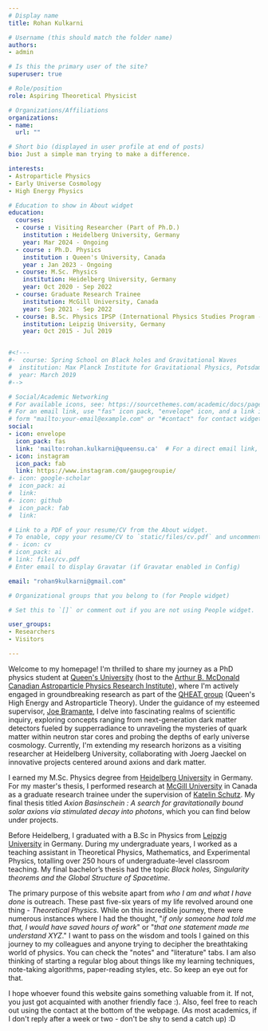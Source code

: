 ```yaml
---
# Display name
title: Rohan Kulkarni

# Username (this should match the folder name)
authors:
- admin

# Is this the primary user of the site?
superuser: true

# Role/position
role: Aspiring Theoretical Physicist

# Organizations/Affiliations
organizations:
- name:
  url: ""

# Short bio (displayed in user profile at end of posts)
bio: Just a simple man trying to make a difference.

interests:  
- Astroparticle Physics
- Early Universe Cosmology
- High Energy Physics

# Education to show in About widget
education:
  courses:
  - course : Visiting Researcher (Part of Ph.D.)
    institution : Heidelberg University, Germany
    year: Mar 2024 - Ongoing
  - course : Ph.D. Physics
    institution : Queen's University, Canada
    year : Jan 2023 - Ongoing
  - course: M.Sc. Physics
    institution: Heidelberg University, Germany
    year: Oct 2020 - Sep 2022
  - course: Graduate Research Trainee
    institution: McGill University, Canada
    year: Sep 2021 - Sep 2022 
  - course: B.Sc. Physics IPSP (International Physics Studies Program - IPSP)
    institution: Leipzig University, Germany
    year: Oct 2015 - Jul 2019


#<!---
#-  course: Spring School on Black holes and Gravitational Waves
#  institution: Max Planck Institute for Gravitational Physics, Potsdam, Germany
#  year: March 2019
#-->

# Social/Academic Networking
# For available icons, see: https://sourcethemes.com/academic/docs/page-builder/#icons
# For an email link, use "fas" icon pack, "envelope" icon, and a link in the
# form "mailto:your-email@example.com" or "#contact" for contact widget.
social:
- icon: envelope
  icon_pack: fas
  link: 'mailto:rohan.kulkarni@queensu.ca'  # For a direct email link, use "mailto:test@example.org".
- icon: instagram
  icon_pack: fab
  link: https://www.instagram.com/gaugegroupie/
#- icon: google-scholar
#  icon_pack: ai
#  link:
#- icon: github
#  icon_pack: fab
#  link:

# Link to a PDF of your resume/CV from the About widget.
# To enable, copy your resume/CV to `static/files/cv.pdf` and uncomment the lines below.
# - icon: cv
# icon_pack: ai
# link: files/cv.pdf
# Enter email to display Gravatar (if Gravatar enabled in Config)

email: "rohan9kulkarni@gmail.com"

# Organizational groups that you belong to (for People widget)

# Set this to `[]` or comment out if you are not using People widget.

user_groups:
- Researchers
- Visitors

---
```

Welcome to my homepage! I'm thrilled to share my journey as a PhD physics student at [Queen's University](https://www.queensu.ca/physics/) (host to the [Arthur B. McDonald Canadian Astroparticle Physics Research Institute](https://mcdonaldinstitute.ca/)), where I'm actively engaged in groundbreaking research as part of the [QHEAT group](https://www.queensu.ca/academia/bramante/qheat-group) (Queen's High Energy and Astroparticle Theory). Under the guidance of my esteemed supervisor, [Joe Bramante](https://www.queensu.ca/academia/bramante/), I delve into fascinating realms of scientific inquiry, exploring concepts ranging from next-generation dark matter detectors fueled by supperradiance to unraveling the mysteries of quark matter within neutron star cores and probing the depths of early universe cosmology. Currently, I'm extending my research horizons as a visiting researcher at Heidelberg University, collaborating with Joerg Jaeckel on innovative projects centered around axions and dark matter. 

I earned my M.Sc. Physics degree from [Heidelberg University](https://www.physik.uni-heidelberg.de/?lang=en) in Germany. For my master's thesis,  I performed research at [McGill University](https://www.physics.mcgill.ca/) in Canada as a graduate research trainee under the supervision of [Katelin Schutz](https://katelinschutz.com/). My final thesis titled *Axion Basinschein : A search for gravitationally bound solar axions via stimulated decay into photons*, which you can find below under projects.

<!---During my M.Sc. I completed the following courses (If anyone has any ) :  

- **Core** : *Quantum Field Theory I, Cosmology, General Relativity*
- **Specialization courses** : *Quantum Field Theory II, Standard Model of Particle Physics, Relativistic Quantum Mechanics*
- **Seminars and Block courses** : *Dark Matter Theory, Black holes in Physics and Astrophysics* --->

Before Heidelberg, I graduated with a B.Sc in Physics from [Leipzig University](https://www.physgeo.uni-leipzig.de/en) in Germany. During my undergraduate years, I worked as a teaching assistant in Theoretical Physics, Mathematics, and Experimental Physics, totalling over 250 hours of undergraduate-level classroom teaching. My final bachelor’s thesis had the topic *Black holes, Singularity theorems and the Global Structure of Spacetime*.

The primary purpose of this website apart from *who I am and what I have done* is outreach. These past five-six years of my life revolved around one thing - *Theoretical Physics*. While on this incredible journey, there were numerous instances where I had the thought, "*if only someone had told me that, I would have saved hours of work*" or "*that one statement made me understand XYZ*." I want to pass on the wisdom and tools I gained on this journey to my colleagues and anyone trying to decipher the breathtaking world of physics. You can check the "notes" and "literature" tabs. I am also thinking of starting a regular blog about things like my learning techniques, note-taking algorithms, paper-reading styles, etc. So keep an eye out for that. 

I hope whoever found this website gains something valuable from it. If not, you just got acquainted with another friendly face :). Also, feel free to reach out using the contact at the bottom of the webpage. (As most academics, if I don't reply after a week or two - don't be shy to send a catch up) :D

<!--- Nelson Bighetti is a professor of artificial intelligence at the Stanford AI Lab. His research interests include distributed robotics, mobile computing, and programmable matter. He leads the Robotic Neurobiology group, which develops self-reconfiguring robots, systems of self-organizing robots, and mobile sensor networks. -->
